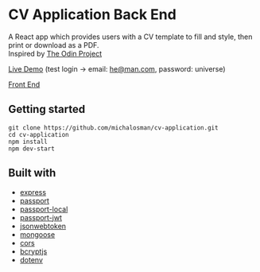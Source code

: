 # CV Application Back End

A React app which provides users with a CV template to fill and style, then print or download as a PDF.  
Inspired by [The Odin Project](https://www.theodinproject.com/paths/full-stack-javascript/courses/javascript/lessons/cv-application) 

[Live Demo](https://jfaldridge.dev/cvcreator/index.html) (test login -> email: he@man.com, password: universe)

[Front End](https://github.com/JFAldridge/cv-project)

## Getting started

```
git clone https://github.com/michalosman/cv-application.git
cd cv-application
npm install
npm dev-start
```

## Built with

- [express](https://www.npmjs.com/package/express)
- [passport](https://www.npmjs.com/package/passport)
- [passport-local](https://www.npmjs.com/package/passport-local)
- [passport-jwt](https://www.npmjs.com/package/passport-jwt)
- [jsonwebtoken](https://www.npmjs.com/package/jsonwebtoken)
- [mongoose](https://www.npmjs.com/package/mongoose)
- [cors](https://www.npmjs.com/package/cors)
- [bcryptjs](https://www.npmjs.com/package/bcryptjs)
- [dotenv](https://www.npmjs.com/package/dotenv)
